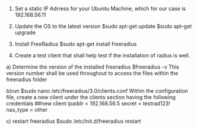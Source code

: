 1. Set a static IP Adrress for your Ubuntu Machine, which for our case is 192.168.56.11

2. Update the OS to the latest version
$sudo apt-get update
$sudo apt-get upgrade

3. Install FreeRadius
$sudo apt-get install freeradius

4. Create a test client that shall help test if the installation of radius is well.

  a) Determine the version of the installed freeradius
  $freeradius -v
  This version number shall be used throughout to access the files within the freeradius folder

b)run
$sudo nano /etc/freeradius/3.0/clients.conf
Within the configuration file, create a new client under the clients section having the following credentials
##new client
ipaddr	= 192.168.56.5
secret	= testrad123!
nas_type = other

c) restart freeradius
$sudo /etc/init.d/freeradius restart
